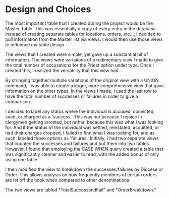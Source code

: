 # Design and Choices



The most important table that I created during the project would be the Master Table. This was essentially a copy of every entry in the database. Instead of creating separate tables for locations, orders, etc..., I decided to pull information from the Master list via views. I would then use those views to influence my table design.

The views that I created were simple, yet gave up a substantial bit of information. The views were variations of a rudimentary view I made to give the total number of accusations for the Priest option under type. Once I created this, I realized the versatility that this view had.

By stringing together multiple variations of the original view with a UNION command, I was able to create a larger, more comprehensive view that gave information on the other types. In the views I made, I used the last row to have the total number of successes or failures in order to give a comparison.

I decided to label any status where the individual is accused, convicted, sued, or charged as a 'success.' This was not because I rejoice in clergymen getting arrested, but rather, because this was what I was looking for. And if the status of the individual was settled, reinstated, acquitted, or had their charges dropped, I failed to find what I was looking for, and as such, labeled those options as 'failures.' Initially, I had two separate views that counted the successes and failures and put them into two tables. However, I found that employing the CASE WHEN query created a table that was significantly cleaner and easier to read, with the added bonus of only using one table.

I then modified the view to breakdown the successes/failures by Diocese or Order. This allows analysis on how frequently members of certain orders are let off the hook when compared to other denominations.

The two views are labled "TotalSuccessandFail" and "OrderBreakdown."
